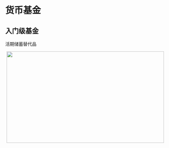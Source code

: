 # 货币基金

## 入门级基金

活期储蓄替代品

<p align="center"><img width="496" height="288" src=https://linmingdao.github.io/blog/assets/invest/3.jpg></p>
